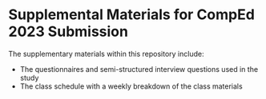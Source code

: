 # Supplemental Materials for CompEd 2023 Submission
The supplementary materials within this repository include:
- The questionnaires and semi-structured interview questions used in the study
- The class schedule with a weekly breakdown of the class materials